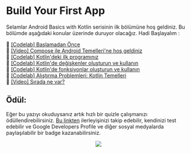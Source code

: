 # Build Your First App

Selamlar Android Basics with Kotlin serisinin ilk bölümüne hoş geldiniz. Bu bölümde aşağıdaki konular üzerinde duruyor olacağız. Hadi Başlayalım :

📌 [[Codelab] Başlamadan Önce](https://github.com/serkanalc/Android-Basics-with-Compose-TR/tree/main/Part%2001%20-%20Kotlin'le%20Programlamaya%20Giri%C5%9F/Codelab%2001%20-%20Ba%C5%9Flamadan%20%C3%96nce) <br>
📌 [[Video] Compose ile Android Temelleri'ne hoş geldiniz](https://www.youtube.com/watch?v=lNKk-RSL7wg)<br>
📌 [[Codelab] Kotlin'deki ilk programınız](https://github.com/serkanalc/Android-Basics-with-Compose-TR/tree/main/Part%2001%20-%20Kotlin'le%20Programlamaya%20Giri%C5%9F/Codelab%2002%20-%20Kotlin'deki%20ilk%20program%C4%B1n%C4%B1z)<br>
📌 [[Codelab] Kotlin'de değişkenler oluşturun ve kullanın](https://github.com/serkanalc/Android-Basics-with-Compose-TR/tree/main/Part%2001%20-%20Kotlin'le%20Programlamaya%20Giri%C5%9F/Codelab%2003%20-%20Kotlin'de%20de%C4%9Fi%C5%9Fkenler%20olu%C5%9Fturun%20ve%20kullan%C4%B1n)<br>
📌 [[Codelab] Kotlin'de fonksiyonlar oluşturun ve kullanın](https://github.com/serkanalc/Android-Basics-with-Compose-TR/tree/main/Part%2001%20-%20Kotlin'le%20Programlamaya%20Giri%C5%9F/Codelab%2004%20-%20Kotlin'de%20fonksiyonlar%20olu%C5%9Fturun%20ve%20kullan%C4%B1n)<br>
📌 [[Codelab] Alıştırma Problemleri: Kotlin Temelleri](https://github.com/serkanalc/Android-Basics-with-Compose-TR/tree/main/Part%2001%20-%20Kotlin'le%20Programlamaya%20Giri%C5%9F/Codelab%2005%20-%20Al%C4%B1%C5%9Ft%C4%B1rma%20Problemleri:%20Kotlin%20Temelleri)<br>
📌 [[Video] Sırada ne var?](https://www.youtube.com/watch?v=1vUGQcgqi9A)<br>



## Ödül:

Eğer bu yazıyı okuduysanız artık hızlı bir quizle çalışmanızı ödüllendirebilirsiniz. [Bu linkten](https://developer.android.com/courses/quizzes/android-basics-compose-unit-1-pathway-1/android-basics-compose-unit-1-pathway-1?continue=https%3A%2F%2Fdeveloper.android.com%2Fcourses%2Fpathways%2Fandroid-basics-compose-unit-1-pathway-1%23quiz-%2Fcourses%2Fquizzes%2Fandroid-basics-compose-unit-1-pathway-1%2Fandroid-basics-compose-unit-1-pathway-1) ilerleyişinizi takip edebilir, kendinizi test edebilir ve Google Developers Profile ve diğer sosyal medyalarda paylaşılabilir bir badge kazanabilirsiniz.

<p align="center">
  <img src="https://user-images.githubusercontent.com/70329389/167057941-1ab49945-c0ec-4625-bd08-e54511b8b04f.png" />
</p>
















